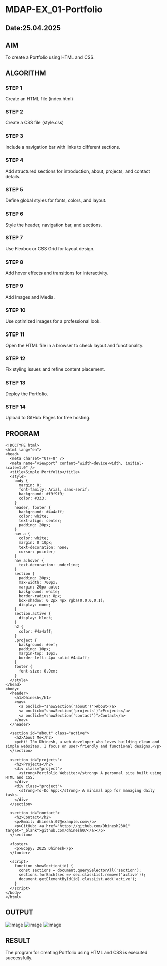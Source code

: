 # MDAP-EX_01-Portfolio
## Date:25.04.2025
## AIM
To create a Portfolio using HTML and CSS.

## ALGORITHM
### STEP 1
Create an HTML file (index.html)

### STEP 2
Create a CSS file (style.css)

### STEP 3
Include a navigation bar with links to different sections.

### STEP 4
Add structured sections for introduction, about, projects, and contact details.

### STEP 5
Define global styles for fonts, colors, and layout.

### STEP 6
Style the header, navigation bar, and sections.

### STEP 7
Use Flexbox or CSS Grid for layout design.

### STEP 8
Add hover effects and transitions for interactivity.

### STEP 9
Add Images and Media.

### STEP 10
Use optimized images for a professional look.

### STEP 11
Open the HTML file in a browser to check layout and functionality.

### STEP 12
Fix styling issues and refine content placement.

### STEP 13
Deploy the Portfolio.

### STEP 14
Upload to GitHub Pages for free hosting.

## PROGRAM
```
<!DOCTYPE html>
<html lang="en">
<head>
  <meta charset="UTF-8" />
  <meta name="viewport" content="width=device-width, initial-scale=1.0" />
  <title>Simple Portfolio</title>
  <style>
    body {
      margin: 0;
      font-family: Arial, sans-serif;
      background: #f9f9f9;
      color: #333;
    }
    header, footer {
      background: #4a4aff;
      color: white;
      text-align: center;
      padding: 20px;
    }
    nav a {
      color: white;
      margin: 0 10px;
      text-decoration: none;
      cursor: pointer;
    }
    nav a:hover {
      text-decoration: underline;
    }
    section {
      padding: 20px;
      max-width: 700px;
      margin: 20px auto;
      background: white;
      border-radius: 8px;
      box-shadow: 0 2px 4px rgba(0,0,0,0.1);
      display: none;
    }
    section.active {
      display: block;
    }
    h2 {
      color: #4a4aff;
    }
    .project {
      background: #eef;
      padding: 10px;
      margin-top: 10px;
      border-left: 4px solid #4a4aff;
    }
    footer {
      font-size: 0.9em;
    }
  </style>
</head>
<body>
  <header>
    <h1>Dhinesh</h1>
    <nav>
      <a onclick="showSection('about')">About</a>
      <a onclick="showSection('projects')">Projects</a>
      <a onclick="showSection('contact')">Contact</a>
    </nav>
  </header>

  <section id="about" class="active">
    <h2>About Me</h2>
    <p>Hi! I'm Dhinesh, a web developer who loves building clean and simple websites. I focus on user-friendly and functional designs.</p>
  </section>

  <section id="projects">
    <h2>Projects</h2>
    <div class="project">
      <strong>Portfolio Website:</strong> A personal site built using HTML and CSS.
    </div>
    <div class="project">
      <strong>To-Do App:</strong> A minimal app for managing daily tasks.
    </div>
  </section>

  <section id="contact">
    <h2>Contact</h2>
    <p>Email: dhinesh.07@example.com</p>
    <p>GitHub: <a href="https://github.com/Dhinesh2301" target="_blank">github.com/dhinesh07</a></p>
  </section>

  <footer>
    <p>&copy; 2025 Dhinesh</p>
  </footer>

  <script>
    function showSection(id) {
      const sections = document.querySelectorAll('section');
      sections.forEach(sec => sec.classList.remove('active'));
      document.getElementById(id).classList.add('active');
    }
  </script>
</body>
</html>
```


## OUTPUT
![image](https://github.com/user-attachments/assets/9ded48d9-25dd-4147-944f-0a49acd6c150)
![image](https://github.com/user-attachments/assets/d03c6d6f-2011-471b-bb81-58752beb42e5)
![image](https://github.com/user-attachments/assets/fdf98a2a-5d4c-4d8f-a977-f84238f962f8)

## RESULT
The program for creating Portfolio using HTML and CSS is executed successfully.
